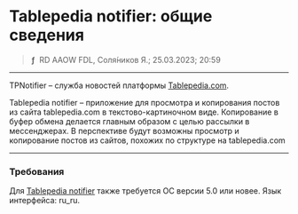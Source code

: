 # Tablepedia notifier: общие сведения
> **ƒ** &nbsp;RD AAOW FDL, Соля́ников Я.; 25.03.2023; 20:59

---

TPNotifier – служба новостей платформы [Tablepedia.com](http://tablepedia.com).

Tablepedia notifier – приложение для просмотра и копирования постов из сайта tablepedia.com
в текстово-картиночном виде. Копирование в буфер обмена делается главным образом с целью рассылки
в мессенджерах. В перспективе будут возможны просмотр и копирование постов из сайтов, похожих
по структуре на tablepedia.com

---

### Требования

Для [Tablepedia notifier](https://play.google.com/store/apps/details?id=com.RD_AAOW.TablepediaNotifier) также требуется ОС версии 5.0 или новее.
Язык интерфейса: ru_ru.
